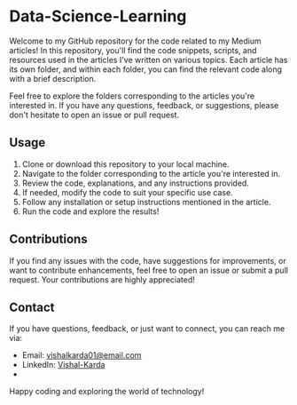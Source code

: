 # Data-Science-Learning

Welcome to my GitHub repository for the code related to my Medium articles! In this repository, you'll find the code snippets, scripts, and resources used in the articles I've written on various topics. Each article has its own folder, and within each folder, you can find the relevant code along with a brief description.

Feel free to explore the folders corresponding to the articles you're interested in. If you have any questions, feedback, or suggestions, please don't hesitate to open an issue or pull request.

## Usage

1. Clone or download this repository to your local machine.
2. Navigate to the folder corresponding to the article you're interested in.
3. Review the code, explanations, and any instructions provided.
4. If needed, modify the code to suit your specific use case.
5. Follow any installation or setup instructions mentioned in the article.
6. Run the code and explore the results!

## Contributions

If you find any issues with the code, have suggestions for improvements, or want to contribute enhancements, feel free to open an issue or submit a pull request. Your contributions are highly appreciated!

## Contact

If you have questions, feedback, or just want to connect, you can reach me via:

- Email: vishalkarda01@email.com
- LinkedIn: [Vishal-Karda](https://www.linkedin.com/in/vishal-karda/)
- 
Happy coding and exploring the world of technology!


